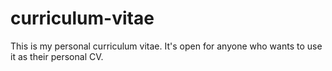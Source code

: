 # curriculum-vitae
This is my personal curriculum vitae. It's open for anyone who wants to use it as their personal CV.
